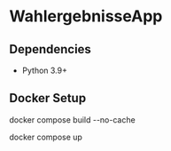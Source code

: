 # WahlergebnisseApp

## Dependencies

- Python 3.9+

## Docker Setup

docker compose build --no-cache

docker compose up
